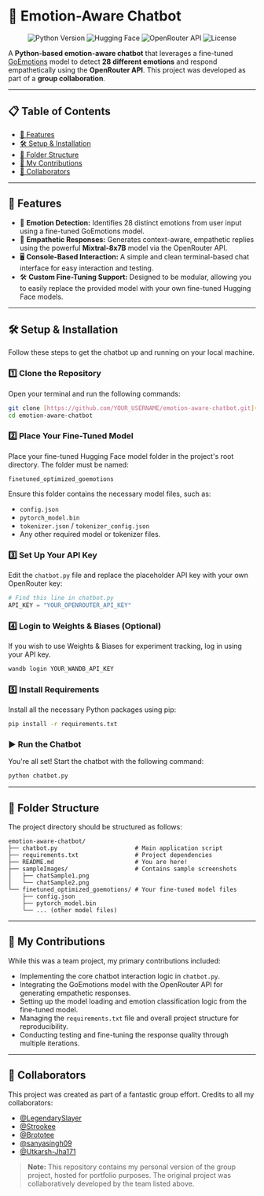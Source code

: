 # 🤖 Emotion-Aware Chatbot

<p align="center">
  <img src="https://img.shields.io/badge/Python-3.9%2B-blue?style=for-the-badge&logo=python" alt="Python Version">
  <img src="https://img.shields.io/badge/Hugging%20Face-Transformers-yellow?style=for-the-badge&logo=huggingface" alt="Hugging Face">
  <img src="https://img.shields.io/badge/API-OpenRouter-purple?style=for-the-badge" alt="OpenRouter API">
  <img src="https://img.shields.io/badge/License-MIT-green?style=for-the-badge" alt="License">
</p>

A **Python-based emotion-aware chatbot** that leverages a fine-tuned [GoEmotions](https://github.com/google-research/google-research/tree/master/goemotions) model to detect **28 different emotions** and respond empathetically using the **OpenRouter API**. This project was developed as part of a **group collaboration**.

---

## 📋 Table of Contents
- [🚀 Features](#-features)
- [🛠 Setup & Installation](#-setup--installation)
- [📂 Folder Structure](#-folder-structure)
- [📌 My Contributions](#-my-contributions)
- [👥 Collaborators](#-collaborators)

---

## 🚀 Features

-   🎯 **Emotion Detection:** Identifies 28 distinct emotions from user input using a fine-tuned GoEmotions model.
-   💬 **Empathetic Responses:** Generates context-aware, empathetic replies using the powerful **Mixtral-8x7B** model via the OpenRouter API.
-   🖥️ **Console-Based Interaction:** A simple and clean terminal-based chat interface for easy interaction and testing.
-   🛠️ **Custom Fine-Tuning Support:** Designed to be modular, allowing you to easily replace the provided model with your own fine-tuned Hugging Face models.

---

## 🛠 Setup & Installation

Follow these steps to get the chatbot up and running on your local machine.

### 1️⃣ **Clone the Repository**
Open your terminal and run the following commands:
```bash
git clone [https://github.com/YOUR_USERNAME/emotion-aware-chatbot.git](https://github.com/YOUR_USERNAME/emotion-aware-chatbot.git)
cd emotion-aware-chatbot
```

### 2️⃣ **Place Your Fine-Tuned Model**
Place your fine-tuned Hugging Face model folder in the project's root directory. The folder must be named:
```
finetuned_optimized_goemotions
```
Ensure this folder contains the necessary model files, such as:
- `config.json`
- `pytorch_model.bin`
- `tokenizer.json` / `tokenizer_config.json`
- Any other required model or tokenizer files.

### 3️⃣ **Set Up Your API Key**
Edit the `chatbot.py` file and replace the placeholder API key with your own OpenRouter key:
```python
# Find this line in chatbot.py
API_KEY = "YOUR_OPENROUTER_API_KEY"
```

### 4️⃣ **Login to Weights & Biases (Optional)**
If you wish to use Weights & Biases for experiment tracking, log in using your API key.
```bash
wandb login YOUR_WANDB_API_KEY
```

### 5️⃣ **Install Requirements**
Install all the necessary Python packages using pip:
```bash
pip install -r requirements.txt
```

### ▶️ **Run the Chatbot**
You're all set! Start the chatbot with the following command:
```bash
python chatbot.py
```

---

## 📂 Folder Structure

The project directory should be structured as follows:

```plaintext
emotion-aware-chatbot/
├── chatbot.py                      # Main application script
├── requirements.txt                # Project dependencies
├── README.md                       # You are here!
├── sampleImages/                   # Contains sample screenshots
│   ├── chatSample1.png
│   └── chatSample2.png
└── finetuned_optimized_goemotions/ # Your fine-tuned model files
    ├── config.json
    ├── pytorch_model.bin
    └── ... (other model files)
```

---

## 📌 My Contributions

While this was a team project, my primary contributions included:

-   Implementing the core chatbot interaction logic in `chatbot.py`.
-   Integrating the GoEmotions model with the OpenRouter API for generating empathetic responses.
-   Setting up the model loading and emotion classification logic from the fine-tuned model.
-   Managing the `requirements.txt` file and overall project structure for reproducibility.
-   Conducting testing and fine-tuning the response quality through multiple iterations.

---

## 👥 Collaborators

This project was created as part of a fantastic group effort. Credits to all my collaborators:

-   [@LegendarySlayer](https://github.com/LegendarySlayer)
-   [@Strookee](https://github.com/Strookee)
-   [@Brototee](https://github.com/Brototee)
-   [@sanyasingh09](https://github.com/sanyasingh09)
-   [@Utkarsh-Jha171](https://github.com/Utkarsh-Jha171)


> **Note:** This repository contains my personal version of the group project, hosted for portfolio purposes. The original project was collaboratively developed by the team listed above.
